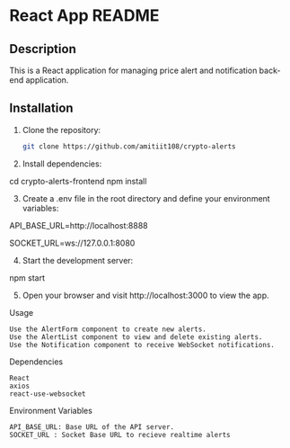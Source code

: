 # React App README

## Description

This is a React application for managing price alert and notification back-end application.

## Installation

1. Clone the repository:

   ```bash
   git clone https://github.com/amitiit108/crypto-alerts

2. Install dependencies:

cd crypto-alerts-frontend
npm install

3. Create a .env file in the root directory and define your environment variables:

API_BASE_URL=http://localhost:8888

SOCKET_URL=ws://127.0.0.1:8080

4. Start the development server:

npm start

5. Open your browser and visit http://localhost:3000 to view the app.

Usage

    Use the AlertForm component to create new alerts.
    Use the AlertList component to view and delete existing alerts.
    Use the Notification component to receive WebSocket notifications.

Dependencies

    React
    axios
    react-use-websocket


Environment Variables

    API_BASE_URL: Base URL of the API server.
    SOCKET_URL : Socket Base URL to recieve realtime alerts


